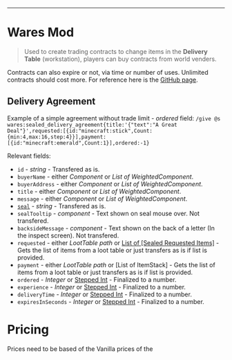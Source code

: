 ***
# Wares Mod

> Used to create trading contracts to change items in the **Delivery Table** (workstation), players can buy contracts from world venders.

Contracts can also expire or not, via time or number of uses. Unlimited contracts should cost more.
For reference here is the [GitHub page](https://github.com/mortuusars/Wares/wiki).
## Delivery Agreement

Example of a simple agreement without trade limit - *ordered* field:
```/give @s wares:sealed_delivery_agreement{title:'{"text":"A Great Deal"}',requested:[{id:"minecraft:stick",Count:{min:4,max:16,step:4}}],payment:[{id:"minecraft:emerald",Count:1}],ordered:-1}```

Relevant fields:
- `id` - _string_ - Transfered as is.
- `buyerName` - either _Component_ or _List of WeightedComponent_.
- `buyerAddress` - either _Component_ or _List of WeightedComponent_.
- `title` - either _Component_ or _List of WeightedComponent_.
- `message` - either _Component_ or _List of WeightedComponent_.
- [`seal`](https://github.com/mortuusars/Wares/wiki/Seal) - _string_ - Transfered as is.
- `sealTooltip` - _component_ - Text shown on seal mouse over. Not transfered.
- `backsideMessage` - _component_ - Text shown on the back of a letter (In the inspect screen). Not transfered.
- `requested` - either _LootTable path_ or [List of [Sealed Requested Items]](https://github.com/mortuusars/Wares/wiki/Sealed-Delivery-Agreement#sealed-requested-item) - Gets the list of items from a loot table or just transfers as is if list is provided.
- `payment` - either _LootTable path_ or [List of ItemStack] - Gets the list of items from a loot table or just transfers as is if list is provided.
- `ordered` - _Integer_ or [Stepped Int](https://github.com/mortuusars/Wares/wiki/Sealed-Delivery-Agreement#stepped-int) - Finalized to a number.
- `experience` - _Integer_ or [Stepped Int](https://github.com/mortuusars/Wares/wiki/Sealed-Delivery-Agreement#stepped-int) - Finalized to a number.
- `deliveryTime` - _Integer_ or [Stepped Int](https://github.com/mortuusars/Wares/wiki/Sealed-Delivery-Agreement#stepped-int) - Finalized to a number.
- `expiresInSeconds` - _Integer_ or [Stepped Int](https://github.com/mortuusars/Wares/wiki/Sealed-Delivery-Agreement#stepped-int) - Finalized to a number.
# Pricing

Prices need to be based of the Vanilla prices of the 

